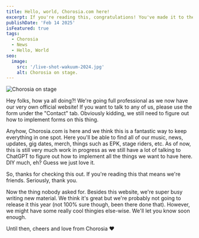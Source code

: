```yaml
---
title: Hello, world, Chorosia.com here!
excerpt: If you're reading this, congratulations! You've made it to the official website of the band Chorosia. Here's a quick update from us.
publishDate: 'Feb 14 2025'
isFeatured: true
tags:
  - Chorosia
  - News
  - Hello, World
seo:
  image:
    src: '/live-shot-wakuum-2024.jpg'
    alt: Chorosia on stage.
---
```


![Chorosia on stage](/live-shot-wakuum-2024.jpg)

Hey folks, how ya all doing?! We're going full professional as we now have our very own official website! If you want to talk to any of us, please use the form under the "Contact" tab. Obviously kidding, we still need to figure out how to implement forms on this thing. 

Anyhow, Chorosia.com is here and we think this is a fantastic way to keep everything in one spot. Here you'll be able to find all of our music, news, updates, gig dates, merch, things such as EPK, stage riders, etc. As of now, this is still very much work in progress as we still have a lot of talking to ChatGPT to figure out how to implement all the things we want to have here. DIY much, eh? Guess we just love it.

So, thanks for checking this out. If you're reading this that means we're friends. Seriously, thank you. 

Now the thing nobody asked for. Besides this website, we're super busy writing new material. We think it's great but we're probably not going to release it this year (not 100% sure though, been there done that). However, we might have some really cool thingies else-wise. We'll let you know soon enough. 

Until then, cheers and love from Chorosia ❤️